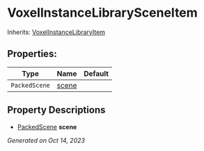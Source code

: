 # VoxelInstanceLibrarySceneItem

Inherits: [VoxelInstanceLibraryItem](VoxelInstanceLibraryItem.md)



## Properties: 


Type           | Name               | Default 
-------------- | ------------------ | --------
`PackedScene`  | [scene](#i_scene)  |         
<p></p>

## Property Descriptions

- [PackedScene](https://docs.godotengine.org/en/stable/classes/class_packedscene.html)<span id="i_scene"></span> **scene**


_Generated on Oct 14, 2023_
